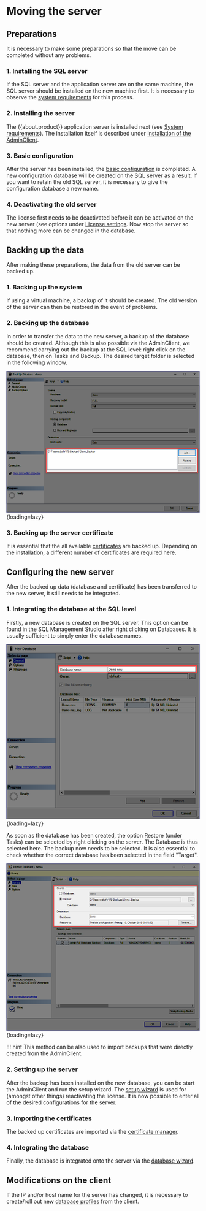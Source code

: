# Moving the server

## Preparations

It is necessary to make some preparations so that the move can be completed without any problems.

### 1. Installing the SQL server

If the SQL server and the application server are on the same machine, the SQL server should be installed on the new machine first. It is necessary to observe the [system requirements](/installation/requirements/mssql) for this process.

### 2. Installing the server

The {{about.product}} application server is installed next (see [System requirements](/installation/requirements/server)). The installation itself is described under [Installation of the AdminClient](/installation/server).

### 3. Basic configuration

After the server has been installed, the [basic configuration]({{url.placeholder}}) is completed. A new configuration database will be created on the SQL server as a result. If you want to retain the old SQL server, it is necessary to give the configuration database a new name.

### 4. Deactivating the old server

The license first needs to be deactivated before it can be activated on the new server (see options under [License settings]({{url.placeholder}}). Now stop the server so that nothing more can be changed in the database.

## Backing up the data

After making these preparations, the data from the old server can be backed up.

### 1. Backing up the system

If using a virtual machine, a backup of it should be created. The old version of the server can then be restored in the event of problems.

### 2. Backing up the database

In order to transfer the data to the new server, a backup of the database should be created. Although this is also possible via the AdminClient, we recommend carrying out the backup at the SQL level: right click on the database, then on Tasks and Backup. The desired target folder is selected in the following window.

![sql-backup](/assets/en/maintenance/movingserver/sql-backup-en.png){loading=lazy}

### 3. Backing up the server certificate

It is essential that the all available [certificates]({{url.placeholder}}) are backed up. Depending on the installation, a different number of certificates are required here.

## Configuring the new server

After the backed up data (database and certificate) has been transferred to the new server, it still needs to be integrated.

### 1. Integrating the database at the SQL level

Firstly, a new database is created on the SQL server. This option can be found in the SQL Management Studio after right clicking on Databases. It is usually sufficient to simply enter the database names.

![sql-backup](/assets/en/maintenance/movingserver/sql-new-db-en.png){loading=lazy}

As soon as the database has been created, the option Restore (under Tasks) can be selected by right clicking on the server. The Database is thus selected here. The backup now needs to be selected. It is also essential to check whether the correct database has been selected in the field "Target".

![sql-backup](/assets/en/maintenance/movingserver/sql-restore-en.png){loading=lazy}

!!! hint
    This method can be also used to import backups that were directly created from the AdminClient.

### 2. Setting up the server

After the backup has been installed on the new database, you can be start the AdminClient and run the setup wizard. The [setup wizard]({{url.placeholder}}) is used for (amongst other things) reactivating the license. It is now possible to enter all of the desired configurations for the server.

### 3. Importing the certificates

The backed up certificates are imported via the [certificate manager]({{url.placeholder}}).

### 4. Integrating the database

Finally, the database is integrated onto the server via the [database wizard]({{url.placeholder}}).

## Modifications on the client

If the IP and/or host name for the server has changed, it is necessary to create/roll out new [database profiles]({{url.placeholder}}) from the client.
